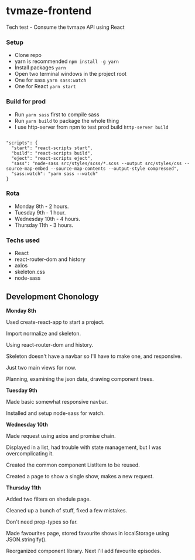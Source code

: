 # tvmaze-frontend
Tech test - Consume the tvmaze API using React

### Setup
- Clone repo
- yarn is recommended  ```npm install -g yarn```
- Install packages ```yarn```
- Open two terminal windows in the project root
- One for sass ```yarn sass:watch```
- One for React ```yarn start```

### Build for prod
- Run ```yarn sass``` first to compile sass
- Run ```yarn build``` to package the whole thing
- I use http-server from npm to test prod build ```http-server build```

```

"scripts": {
  "start": "react-scripts start",
  "build": "react-scripts build",
  "eject": "react-scripts eject",
  "sass": "node-sass src/styles/scss/*.scss --output src/styles/css --source-map-embed --source-map-contents --output-style compressed",
  "sass:watch": "yarn sass --watch"
}

```

### Rota
- Monday 8th - 2 hours.
- Tuesday 9th - 1 hour.
- Wednesday 10th - 4 hours.
- Thursday 11th - 3 hours.

### Techs used
- React
- react-router-dom and history
- axios
- skeleton.css
- node-sass

## Development Chonology

**Monday 8th**

Used create-react-app to start a project.

Import normalize and skeleton.

Using react-router-dom and history.

Skeleton doesn't have a navbar so I'll have to make one, and responsive.

Just two main views for now.

Planning, examining the json data, drawing component trees.

**Tuesday 9th**

Made basic somewhat responsive navbar.

Installed and setup node-sass for watch.

**Wednesday 10th**

Made request using axios and promise chain.

Displayed in a list, had trouble with state management, but I was overcomplicating it.

Created the common component ListItem to be reused.

Created a page to show a single show, makes a new request.

**Thursday 11th**

Added two filters on shedule page.

Cleaned up a bunch of stuff, fixed a few mistakes.

Don't need prop-types so far.

Made favourites page, stored favourite shows in localStorage using JSON.stringify().

Reorganized component library. Next I'll add favourite episodes.
